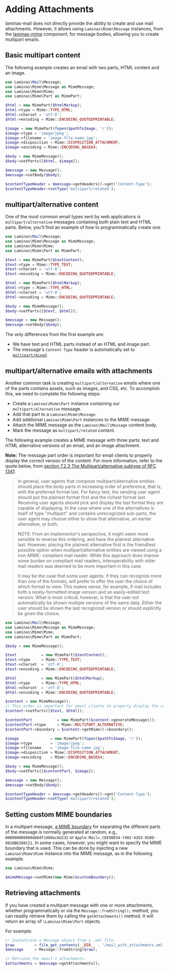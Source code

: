 # Adding Attachments

laminas-mail does not directly provide the ability to create and use mail
attachments. However, it allows using `Laminas\Mime\Message` instances, from the
[laminas-mime](https://github.com/laminas/laminas-mime) component, for message
bodies, allowing you to create multipart emails.

## Basic multipart content

The following example creates an email with two parts, HTML content and an image.

```php
use Laminas\Mail\Message;
use Laminas\Mime\Message as MimeMessage;
use Laminas\Mime\Mime;
use Laminas\Mime\Part as MimePart;

$html = new MimePart($htmlMarkup);
$html->type = Mime::TYPE_HTML;
$html->charset = 'utf-8';
$html->encoding = Mime::ENCODING_QUOTEDPRINTABLE;

$image = new MimePart(fopen($pathToImage, 'r'));
$image->type = 'image/jpeg';
$image->filename = 'image-file-name.jpg';
$image->disposition = Mime::DISPOSITION_ATTACHMENT;
$image->encoding = Mime::ENCODING_BASE64;

$body = new MimeMessage();
$body->setParts([$html, $image]);

$message = new Message();
$message->setBody($body);

$contentTypeHeader = $message->getHeaders()->get('Content-Type');
$contentTypeHeader->setType('multipart/related');
```

## multipart/alternative content

One of the most common email types sent by web applications is
`multipart/alternative` messages containing both plain text and HTML parts.
Below, you'll find an example of how to programmatically create one.

```php
use Laminas\Mail\Message;
use Laminas\Mime\Message as MimeMessage;
use Laminas\Mime\Mime;
use Laminas\Mime\Part as MimePart;

$text = new MimePart($textContent);
$text->type = Mime::TYPE_TEXT;
$text->charset = 'utf-8';
$text->encoding = Mime::ENCODING_QUOTEDPRINTABLE;

$html = new MimePart($htmlMarkup);
$html->type = Mime::TYPE_HTML;
$html->charset = 'utf-8';
$html->encoding = Mime::ENCODING_QUOTEDPRINTABLE;

$body = new MimeMessage();
$body->setParts([$text, $html]);

$message = new Message();
$message->setBody($body);
```

The only differences from the first example are:

- We have text and HTML parts instead of an HTML and image part.
- The message's `Content-Type` header is automatically set to [`multipart/mixed`][multipart-content-type].

## multipart/alternative emails with attachments

Another common task is creating `multipart/alternative` emails where one of the parts contains assets, such as images, and CSS, etc.
To accomplish this, we need to complete the following steps:

- Create a `Laminas\Mime\Part` instance containing our `multipart/alternative`
  message.
- Add that part to a `Laminas\Mime\Message`.
- Add additional `Laminas\Mime\Part` instances to the MIME message.
- Attach the MIME message as the `Laminas\Mail\Message` content body.
- Mark the message as `multipart/related` content.

The following example creates a MIME message with three parts: text and HTML
alternative versions of an email, and an image attachment.

**Note:** The message part order is important for email clients to properly display the correct version of the content. For more information, refer to the quote below, from [section 7.2.3 The Multipart/alternative subtype of RFC 1341][multipart-content-type]:

> In general, user agents that compose multipart/alternative entities should place the body parts in increasing order of preference, that is, with the preferred format last. For fancy text, the sending user agent should put the plainest format first and the richest format last. Receiving user agents should pick and display the last format they are capable of displaying. In the case where one of the alternatives is itself of type "multipart" and contains unrecognized sub-parts, the user agent may choose either to show that alternative, an earlier alternative, or both.
>
> NOTE: From an implementor's perspective, it might seem more sensible to reverse this ordering, and have the plainest alternative last. However, placing the plainest alternative first is the friendliest possible option when mutlipart/alternative entities are viewed using a non-MIME- compliant mail reader. While this approach does impose some burden on compliant mail readers, interoperability with older mail readers was deemed to be more important in this case.
>
> It may be the case that some user agents, if they can recognize more than one of the formats, will prefer to offer the user the choice of which format to view. This makes sense, for example, if mail includes both a nicely-formatted image version and an easily-edited text version. What is most critical, however, is that the user not automatically be shown multiple versions of the same data. Either the user should be shown the last recognized version or should explicitly be given the choice.

```php
use Laminas\Mail\Message;
use Laminas\Mime\Message as MimeMessage;
use Laminas\Mime\Mime;
use Laminas\Mime\Part as MimePart;

$body = new MimeMessage();

$text           = new MimePart($textContent);
$text->type     = Mime::TYPE_TEXT;
$text->charset  = 'utf-8';
$text->encoding = Mime::ENCODING_QUOTEDPRINTABLE;

$html           = new MimePart($htmlMarkup);
$html->type     = Mime::TYPE_HTML;
$html->charset  = 'utf-8';
$html->encoding = Mime::ENCODING_QUOTEDPRINTABLE;

$content = new MimeMessage();
// This order is important for email clients to properly display the correct version of the content
$content->setParts([$text, $html]);

$contentPart           = new MimePart($content->generateMessage());
$contentPart->type     = Mime::MULTIPART_ALTERNATIVE;
$contentPart->boundary = $content->getMime()->boundary();

$image              = new MimePart(fopen($pathToImage, 'r'));
$image->type        = 'image/jpeg';
$image->filename    = 'image-file-name.jpg';
$image->disposition = Mime::DISPOSITION_ATTACHMENT;
$image->encoding    = Mime::ENCODING_BASE64;

$body = new MimeMessage();
$body->setParts([$contentPart, $image]);

$message = new Message();
$message->setBody($body);

$contentTypeHeader = $message->getHeaders()->get('Content-Type');
$contentTypeHeader->setType('multipart/related');
```

## Setting custom MIME boundaries

In a multipart message, [a MIME boundary][mime-boundary] for separating the different parts of
the message is normally generated at random, e.g., `000000000000d80dfc060ac6d232` or `Apple-Mail=_CEE98D34-7402-4263-858D-9820B6208C21`. 
In some cases, however, you might want to specify the MIME boundary that is used. This can be done by injecting a new `Laminas\Mime\Mime` instance into the MIME message, as in the following example.

```php
use Laminas\Mime\Mime;

$mimeMessage->setMime(new Mime($customBoundary));
```

## Retrieving attachments

If you have created a multipart message with one or more attachments, whether programmatically 
or via the `Message::fromString();` method, you can readily retrieve them by calling the `getAttachments()` method.
It will return an array of `\Laminas\Mime\Part` objects.

For example:

```php
// Instantiate a Message object from a .eml file.
$raw         = file_get_contents(__DIR__ . '/mail_with_attachments.eml');
$message     = Message::fromString($raw);

// Retrieve the email's attachments.
$attachments = $message->getAttachments();
```

[mime-boundary]: https://www.oreilly.com/library/view/programming-internet-email/9780596802585/ch03s04.html
[multipart-content-type]: https://www.w3.org/Protocols/rfc1341/7_2_Multipart.html